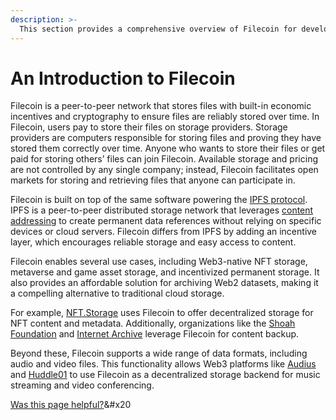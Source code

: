```yaml
---
description: >-
  This section provides a comprehensive overview of Filecoin for developers and serves as a reference they can revisit.
---
```


# An Introduction to Filecoin

Filecoin is a peer-to-peer network that stores files with built-in economic incentives and cryptography to ensure files are reliably stored over time. In Filecoin, users pay to store their files on storage providers. Storage providers are computers responsible for storing files and proving they have stored them correctly over time. Anyone who wants to store their files or get paid for storing others’ files can join Filecoin. Available storage and pricing are not controlled by any single company; instead, Filecoin facilitates open markets for storing and retrieving files that anyone can participate in.

Filecoin is built on top of the same software powering the [IPFS protocol](https://docs.ipfs.tech/). IPFS is a peer-to-peer distributed storage network that leverages [content addressing](https://docs.ipfs.tech/concepts/content-addressing/) to create permanent data references without relying on specific devices or cloud servers. Filecoin differs from IPFS by adding an incentive layer, which encourages reliable storage and easy access to content.

Filecoin enables several use cases, including Web3-native NFT storage, metaverse and game asset storage, and incentivized permanent storage. It also provides an affordable solution for archiving Web2 datasets, making it a compelling alternative to traditional cloud storage.

For example, [NFT.Storage](https://nft.storage/) uses Filecoin to offer decentralized storage for NFT content and metadata. Additionally, organizations like the [Shoah Foundation](https://sfi.usc.edu/) and [Internet Archive](https://archive.org/) leverage Filecoin for content backup.

Beyond these, Filecoin supports a wide range of data formats, including audio and video files. This functionality allows Web3 platforms like [Audius](https://audius.co/) and [Huddle01](https://huddle01.com/) to use Filecoin as a decentralized storage backend for music streaming and video conferencing.

&#x20;[Was this page helpful?](https://airtable.com/apppq4inOe4gmSSlk/pagoZHC2i1iqgphgl/form?prefill_Page%20URL=https%3A%2F%2Fapp.gitbook.com%2Fo%2FNNmD4UvLc26b1TmEYgzE%2Fs%2FxNWFG7bQkjLkl5BBGjbD%2F)&#x20
